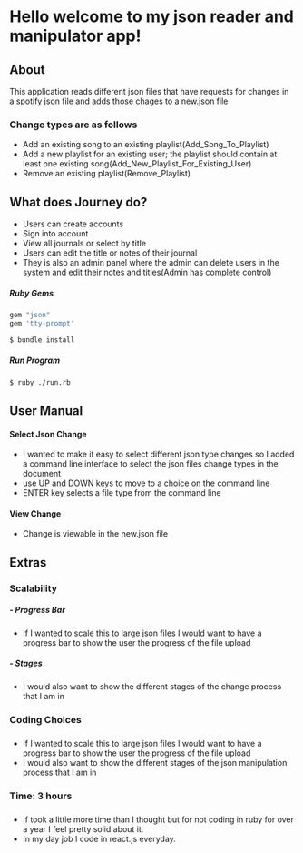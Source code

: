 # Hello welcome to my json reader and manipulator app!

## About
This application reads different json files that have requests for changes in a spotify json file and adds those chages to a new.json file

### Change types are as follows 
- Add an existing song to an existing playlist(Add_Song_To_Playlist)
- Add a new playlist for an existing user; the playlist should contain at least one existing song(Add_New_Playlist_For_Existing_User)
- Remove an existing playlist(Remove_Playlist)

## What does Journey do?

 - Users can create accounts
 - Sign into account
 - View all journals or select by title
 - Users can edit the title or notes of their journal 
 - They is also an admin panel where the admin can delete users in the system and edit their notes and titles(Admin has complete control)

##### Ruby Gems
```sh
gem "json"
gem 'tty-prompt'
```
```sh
$ bundle install
```
##### Run Program
```sh
$ ruby ./run.rb
```

## User Manual 
#### Select Json Change
- I wanted to make it easy to select different json type changes so I added a command line interface to select the json files change types in the document 
- use UP and DOWN keys to move to a choice on the command line
- ENTER key selects a file type from the command line

#### View Change
- Change is viewable in the new.json file

## Extras

### Scalability 

##### - Progress Bar
- If I wanted to scale this to large json files I would want to have a progress bar to show the user the progress of the file upload
##### - Stages
- I would also want to show the different stages of the change process that I am in 

### Coding Choices 
 
##### 
- If I wanted to scale this to large json files I would want to have a progress bar to show the user the progress of the file upload
- I would also want to show the different stages of the json manipulation process that I am in 

###  Time: 3 hours

##### 
- If took a little more time than I thought but for not coding in ruby for over a year I feel pretty solid about it. 
- In my day job I code in react.js everyday. 



